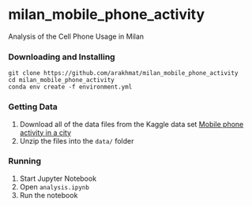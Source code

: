 # milan_mobile_phone_activity
Analysis of the Cell Phone Usage in Milan

### Downloading and Installing
```
git clone https://github.com/arakhmat/milan_mobile_phone_activity
cd milan_mobile_phone_activity
conda env create -f environment.yml

```

### Getting Data
1. Download all of the data files from the Kaggle data set [Mobile phone activity in a city](https://www.kaggle.com/marcodena/mobile-phone-activity/data)
2. Unzip the files into the `data/` folder


### Running
1. Start Jupyter Notebook
2. Open `analysis.ipynb`
3. Run the notebook
